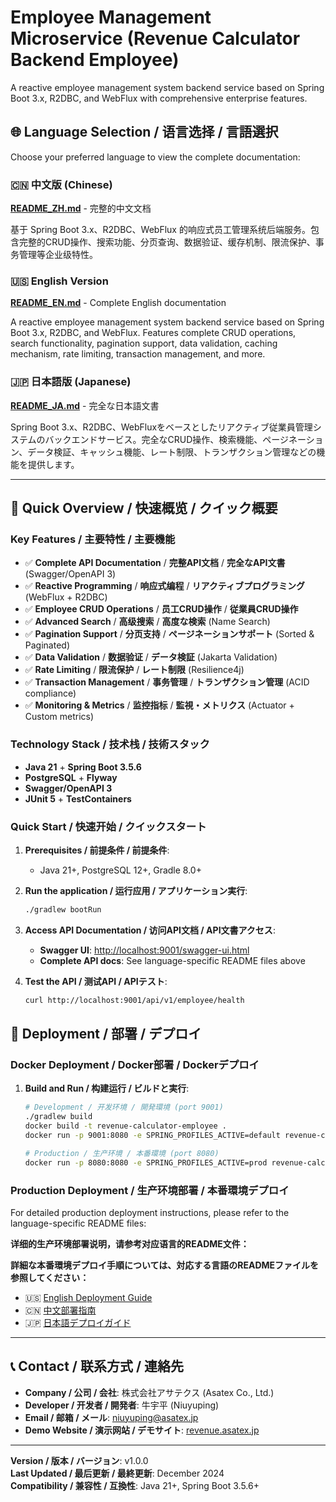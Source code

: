 # Employee Management Microservice (Revenue Calculator Backend Employee)

A reactive employee management system backend service based on Spring Boot 3.x, R2DBC, and WebFlux with comprehensive enterprise features.

## 🌐 Language Selection / 语言选择 / 言語選択

Choose your preferred language to view the complete documentation:

### 🇨🇳 中文版 (Chinese)

[**README_ZH.md**](README_ZH.md) - 完整的中文文档

基于 Spring Boot 3.x、R2DBC、WebFlux 的响应式员工管理系统后端服务。包含完整的CRUD操作、搜索功能、分页查询、数据验证、缓存机制、限流保护、事务管理等企业级特性。

### 🇺🇸 English Version

[**README_EN.md**](README_EN.md) - Complete English documentation

A reactive employee management system backend service based on Spring Boot 3.x, R2DBC, and WebFlux. Features complete CRUD operations, search functionality, pagination support, data validation, caching mechanism, rate limiting, transaction management, and more.

### 🇯🇵 日本語版 (Japanese)

[**README_JA.md**](README_JA.md) - 完全な日本語文書

Spring Boot 3.x、R2DBC、WebFluxをベースとしたリアクティブ従業員管理システムのバックエンドサービス。完全なCRUD操作、検索機能、ページネーション、データ検証、キャッシュ機能、レート制限、トランザクション管理などの機能を提供します。

---

## 🚀 Quick Overview / 快速概览 / クイック概要

### Key Features / 主要特性 / 主要機能

- ✅ **Complete API Documentation** / **完整API文档** / **完全なAPI文書** (Swagger/OpenAPI 3)
- ✅ **Reactive Programming** / **响应式编程** / **リアクティブプログラミング** (WebFlux + R2DBC)
- ✅ **Employee CRUD Operations** / **员工CRUD操作** / **従業員CRUD操作**
- ✅ **Advanced Search** / **高级搜索** / **高度な検索** (Name Search)
- ✅ **Pagination Support** / **分页支持** / **ページネーションサポート** (Sorted & Paginated)
- ✅ **Data Validation** / **数据验证** / **データ検証** (Jakarta Validation)
- ✅ **Rate Limiting** / **限流保护** / **レート制限** (Resilience4j)
- ✅ **Transaction Management** / **事务管理** / **トランザクション管理** (ACID compliance)
- ✅ **Monitoring & Metrics** / **监控指标** / **監視・メトリクス** (Actuator + Custom metrics)

### Technology Stack / 技术栈 / 技術スタック

- **Java 21** + **Spring Boot 3.5.6**
- **PostgreSQL** + **Flyway**
- **Swagger/OpenAPI 3**
- **JUnit 5** + **TestContainers**

### Quick Start / 快速开始 / クイックスタート

1. **Prerequisites / 前提条件 / 前提条件**:
   - Java 21+, PostgreSQL 12+, Gradle 8.0+

2. **Run the application / 运行应用 / アプリケーション実行**:

   ```bash
   ./gradlew bootRun
   ```

3. **Access API Documentation / 访问API文档 / API文書アクセス**:
   - **Swagger UI**: <http://localhost:9001/swagger-ui.html>
   - **Complete API docs**: See language-specific README files above

4. **Test the API / 测试API / APIテスト**:

   ```bash
   curl http://localhost:9001/api/v1/employee/health
   ```

## 🚀 Deployment / 部署 / デプロイ

### Docker Deployment / Docker部署 / Dockerデプロイ

1. **Build and Run / 构建运行 / ビルドと実行**:

   ```bash
   # Development / 开发环境 / 開発環境 (port 9001)
   ./gradlew build
   docker build -t revenue-calculator-employee .
   docker run -p 9001:8080 -e SPRING_PROFILES_ACTIVE=default revenue-calculator-employee
   
   # Production / 生产环境 / 本番環境 (port 8080)
   docker run -p 8080:8080 -e SPRING_PROFILES_ACTIVE=prod revenue-calculator-employee
   ```

### Production Deployment / 生产环境部署 / 本番環境デプロイ

For detailed production deployment instructions, please refer to the language-specific README files:

**详细的生产环境部署说明，请参考对应语言的README文件：**

**詳細な本番環境デプロイ手順については、対応する言語のREADMEファイルを参照してください：**

- 🇺🇸 [English Deployment Guide](README_EN.md#-production-deployment)
- 🇨🇳 [中文部署指南](README_ZH.md#-生产环境部署)
- 🇯🇵 [日本語デプロイガイド](README_JA.md#-本番環境デプロイ)

---

## 📞 Contact / 联系方式 / 連絡先

- **Company / 公司 / 会社**: 株式会社アサテクス (Asatex Co., Ltd.)
- **Developer / 开发者 / 開発者**: 牛宇平 (Niuyuping)
- **Email / 邮箱 / メール**: <niuyuping@asatex.jp>
- **Demo Website / 演示网站 / デモサイト**: [revenue.asatex.jp](https://revenue.asatex.jp)

---

**Version / 版本 / バージョン**: v1.0.0  
**Last Updated / 最后更新 / 最終更新**: December 2024  
**Compatibility / 兼容性 / 互換性**: Java 21+, Spring Boot 3.5.6+
